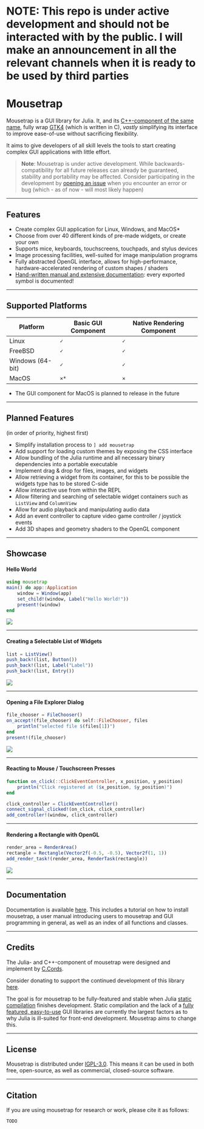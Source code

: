 # NOTE: This repo is under active development and should not be interacted with by the public. I will make an announcement in all the relevant channels when it is ready to be used by third parties

# Mousetrap

Mousetrap is a GUI library for Julia. It, and its [C++-component of the same name](https://github.com/clemapfel/mousetrap), fully wrap [GTK4](https://docs.gtk.org/gtk4/) (which is written in C), *vastly* simplifying its interface to improve ease-of-use without sacrificing flexibility.

It aims to give developers of all skill levels the tools to start creating complex GUI applications with little effort.

> **Note**: Mousetrap is under active development. While backwards-compatibility for all future releases can already be guaranteed, stability and portability may be affected. Consider participating in the development by [opening an issue](https://github.com/clemapfel/mousetrap.jl) when you encounter an error or bug (which - as of now - will most likely happen)

---

## Features
+ Create complex GUI application for Linux, Windows, and MacOS*
+ Choose from over 40 different kinds of pre-made widgets, or create your own
+ Supports mice, keyboards, touchscreens, touchpads, and stylus devices
+ Image processing facilities, well-suited for image manipulation programs
+ Fully abstracted OpenGL interface, allows for high-performance, hardware-accelerated rendering of custom shapes / shaders
+ [Hand-written manual and extensive documentation](todo): every exported symbol is documented!
---

## Supported Platforms

| Platform         | Basic GUI Component | Native Rendering Component |
|------------------|--------------------|----------------------------|
| Linux            | `✓`                | `✓`                        |
| FreeBSD          | `✓`                | `✓`                        | 
| Windows (64-bit) | `✓`                | `✓`                        |
| MacOS            | `✕*`               | `✕`                        |

* The GUI component for MacOS is planned to release in the future

---

## Planned Features

(in order of priority, highest first)

+ Simplify installation process to `] add mousetrap`
+ Add support for loading custom themes by exposing the CSS interface
+ Allow bundling of the Julia runtime and all necessary binary dependencies into a portable executable
+ Implement drag & drop for files, images, and widgets
+ Allow retrieving a widget from its container, for this to be possible the widgets type has to be stored C-side
+ Allow interactive use from within the REPL
+ Allow filtering and searching of selectable widget containers such as `ListView` and `ColumnView`
+ Allow for audio playback and manipulating audio data
+ Add an event controller to capture video game controller / joystick events
+ Add 3D shapes and geometry shaders to the OpenGL component

---

## Showcase

#### Hello World

```julia
using mousetrap
main() do app::Application
    window = Window(app)
    set_child!(window, Label("Hello World!"))
    present!(window)
end
```
![](todo)

---

#### Creating a Selectable List of Widgets

```julia
list = ListView()
push_back!(list, Button())
push_back!(list, Label("Label")) 
push_back!(list, Entry())
```
![](todo)

---

#### Opening a File Explorer Dialog

```julia
file_chooser = FileChooser()
on_accept!(file_chooser) do self::FileChooser, files
    println("selected file $(files[1])")
end
present!(file_chooser)
```
![](todo)

---

#### Reacting to Mouse / Touchscreen Presses

```julia
function on_click(::ClickEventController, x_position, y_position)
    println("Click registered at ($x_position, $y_position)")
end

click_controller = ClickEventController()
connect_signal_clicked!(on_click, click_controller)
add_controller!(window, click_controller)
```

---

#### Rendering a Rectangle with OpenGL

```julia
render_area = RenderArea()
rectangle = Rectangle(Vector2f(-0.5, -0.5), Vector2f(1, 1))
add_render_task!(render_area, RenderTask(rectangle))
```
![](todo)

---

## Documentation

Documentation is available [here](https://clemens-cords.com/mousetrap_jl). This includes a tutorial on how to install mousetrap, a user manual introducing users to mousetrap and GUI programming in general, as well as an index of all functions and classes.

--- 

## Credits

The Julia- and C++-component of mousetrap were designed and implement by [C.Cords](https://clemens-cords.com).

Consider donating to support the continued development of this library [here](TODO). 

The goal is for 
mousetrap to be fully-featured and stable when Julia [static compilation](https://github.com/JuliaLang/PackageCompiler.jl) finishes development. Static compilation and the lack of a [fully featured, easy-to-use](https://github.com/JuliaGraphics/Gtk.jl/issues)
GUI libraries are currently the largest factors as to why Julia is ill-suited for front-end development. Mousetrap aims to change this.

---

## License

Mousetrap is distributed under [lGPL-3.0](https://www.gnu.org/licenses/lgpl-3.0.en.html). This means it can be used in both free, open-source, as well as commercial, closed-source software.

---

## Citation

If you are using mousetrap for research or work, please cite it as follows:
```
TODO
```             
